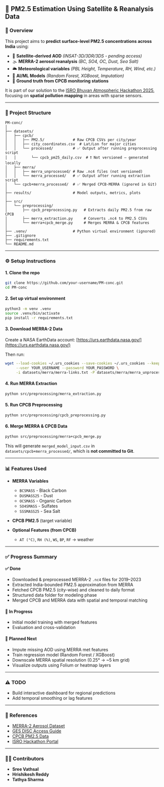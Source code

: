 ## 📌 PM2.5 Estimation Using Satellite & Reanalysis Data

### 🔬 Overview

This project aims to **predict surface-level PM2.5 concentrations across India** using:

- 🚀 **Satellite-derived AOD** _(INSAT-3D/3DR/3DS - pending access)_
- 🌫️ **MERRA-2 aerosol reanalysis** _(BC, SO4, OC, Dust, Sea Salt)_
- 🌥️ **Meteorological variables** _(PBL Height, Temperature, RH, Wind, etc.)_
- 🧠 **AI/ML Models** _(Random Forest, XGBoost, Imputation)_
- 📍 **Ground truth from CPCB monitoring stations**

It is part of our solution to the [ISRO Bhuvan Atmospheric Hackathon 2025](https://bhuvan-app1.nrsc.gov.in/isrohackathon2025/), focusing on **spatial pollution mapping** in areas with sparse sensors.

---

### 📁 Project Structure

```
PM-conc/
│
├── datasets/
│   ├── cpcb/
│   │   ├── PM2.5/             # Raw CPCB CSVs per city/year
│   │   ├── city_coordinates.csv  # Lat/Lon for major cities
│   │   └── processed/         # ✅ Output after running preprocessing script
│   │       └── cpcb_pm25_daily.csv  # ❗ Not versioned – generated locally
│   ├── merra/
│   │   ├── merra_unprocessed/ # Raw .nc4 files (not versioned)
│   │   └── merra_processed/   # ✅ Output after running extraction script
│   └── cpcb+merra_processed/  # ✅ Merged CPCB-MERRA (ignored in Git)
│
├── results/                   # Model outputs, metrics, plots
│
├── src/
│   └── preprocessing/
│       ├── cpcb_preprocessing.py   # Extracts daily PM2.5 from raw CPCB
│       ├── merra_extraction.py     # Converts .nc4 to PM2.5 CSVs
│       └── merra+cpcb_merge.py     # Merges MERRA & CPCB features
│
├── .venv/                     # Python virtual environment (ignored)
├── .gitignore
├── requirements.txt
└── README.md
```

---

### ⚙️ Setup Instructions

#### 1. Clone the repo

```bash
git clone https://github.com/your-username/PM-conc.git
cd PM-conc
```

#### 2. Set up virtual environment

```bash
python3 -m venv .venv
source .venv/bin/activate
pip install -r requirements.txt
```

#### 3. Download MERRA-2 Data

Create a NASA EarthData account: [https://urs.earthdata.nasa.gov/](https://urs.earthdata.nasa.gov/)

Then run:

```bash
wget --load-cookies ~/.urs_cookies --save-cookies ~/.urs_cookies --keep-session-cookies \
     --user YOUR_USERNAME --password YOUR_PASSWORD \
     -i datasets/merra/merra-links.txt -P datasets/merra/merra_unprocessed
```

#### 4. Run MERRA Extraction

```bash
python src/preprocessing/merra_extraction.py
```

#### 5. Run CPCB Preprocessing

```bash
python src/preprocessing/cpcb_preprocessing.py
```

#### 6. Merge MERRA & CPCB Data

```bash
python src/preprocessing/merra+cpcb_merge.py
```

This will generate `merged_model_input.csv` in `datasets/cpcb+merra_processed/`, which is **not committed to Git**.

---

### 📊 Features Used

- **MERRA Variables**

  - `BCSMASS` - Black Carbon
  - `DUSMASS25` - Dust
  - `OCSMASS` - Organic Carbon
  - `SO4SMASS` - Sulfates
  - `SSSMASS25` - Sea Salt

- **CPCB PM2.5** (target variable)

- **Optional Features (from CPCB)**

  - `AT (°C)`, `RH (%)`, `WS`, `BP`, `RF` → weather

---

### ✅ Progress Summary

#### ✅ Done

- Downloaded & preprocessed MERRA-2 `.nc4` files for 2019–2023
- Extracted India-bounded PM2.5 approximation from MERRA
- Fetched CPCB PM2.5 (city-wise) and cleaned to daily format
- Structured data folder for modeling phase
- Merged CPCB and MERRA data with spatial and temporal matching

#### 🧠 In Progress

- Initial model training with merged features
- Evaluation and cross-validation

#### 🧠 Planned Next

- Impute missing AOD using MERRA met features
- Train regression model (Random Forest / XGBoost)
- Downscale MERRA spatial resolution (0.25° → \~5 km grid)
- Visualize outputs using Folium or heatmap layers

---

### ⚠️ TODO

- Build interactive dashboard for regional predictions
- Add temporal smoothing or lag features

---

### 📌 References

- [MERRA-2 Aerosol Dataset](https://gmao.gsfc.nasa.gov/reanalysis/MERRA-2/)
- [GES DISC Access Guide](https://disc.gsfc.nasa.gov/)
- [CPCB PM2.5 Data](https://app.cpcbccr.com/ccr/#/caaqm-dashboard/all-caaqm-data)
- [ISRO Hackathon Portal](https://bhuvan-app1.nrsc.gov.in/isrohackathon2025/)

---

### 🦆‍♂️ Contributors

- **Sree Vathsal**
- **Hrishikesh Reddy**
- **Tathya Sharma**
